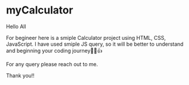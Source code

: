 # myCalculator
Hello All

For begineer here is a smiple Calculator project using HTML, CSS, JavaScript. I have used smiple JS query, so it will be better to understand and beginning your coding journey🙂🙂👍

For any query please reach out to me.

Thank you!!
